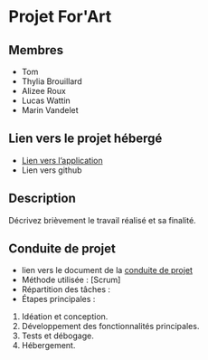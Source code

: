 # Projet For'Art
## Membres
- Tom
- Thylia Brouillard
- Alizee Roux
- Lucas Wattin
- Marin Vandelet
## Lien vers le projet hébergé
- [Lien vers l’application](https://example.com)
- Lien vers github 
## Description
Décrivez brièvement le travail réalisé et sa finalité.
## Conduite de projet
- lien vers le document de la [conduite de projet](https://docs.google.com/document/d/1AjD6pueok_Lw-YfDM3mWnlA_4YudlZAzODURNb8OpyY/edit?usp=sharing)
- Méthode utilisée : [Scrum]
- Répartition des tâches :
- Étapes principales :
 1. Idéation et conception.
 2. Développement des fonctionnalités principales.
 3. Tests et débogage.
 4. Hébergement.
